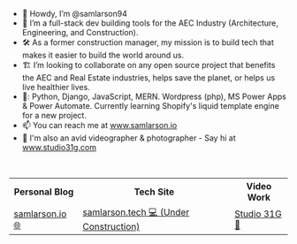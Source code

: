- 🤠 Howdy, I’m @samlarson94
- 👀 I’m a full-stack dev building tools for the AEC Industry (Architecture, Engineering, and Construction). 
- 🛠️ As a former construction manager, my mission is to build tech that makes it easier to build the world around us.
- 🏗️ I’m looking to collaborate on any open source project that benefits the AEC and Real Estate industries, helps save the planet, or helps us live healthier lives.
- 💼: Python, Django, JavaScript, MERN. Wordpress (php), MS Power Apps & Power Automate. Currently learning Shopify's liquid template engine for a new project.
- 📫 You can reach me at www.samlarson.io
- 🎥 I'm also an avid videographer & photographer - Say hi at www.studio31g.com


<!---
samlarson94/samlarson94 is a ✨ special ✨ repository because its `README.md` (this file) appears on your GitHub profile.
You can click the Preview link to take a look at your changes.
--->
<br>
<table>
    <tr>
        <th> Personal Blog </th>
        <th> Tech Site </th>
        <th> Video Work </th>
    </tr>
    <tr>
        <td>
           <a href="https://samlarson.io">samlarson.io 🌐</a>
        </td>
        <td>
            <a href="https://www.samlarson.tech">samlarson.tech 💻 (Under Construction)</a>
        </td>
        <td>
            <a href="https://www.studio31g.com">Studio 31G 🎥</a>
        </td>
    </tr>
</table>
